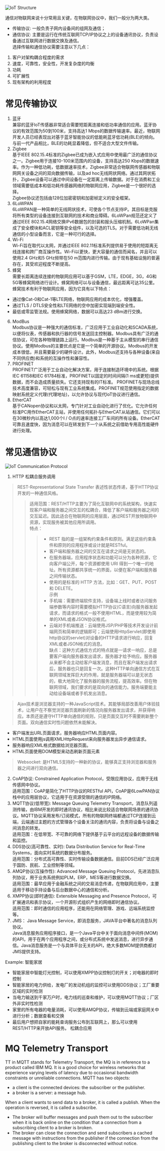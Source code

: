 ![IoT Structure](IoTstruct.GIF)  

通信对物联网来说十分常用且关键，在物联网协议中，我们一般分为两大类。
* 传输协议: 一般负责子网内设备间的组网及通信；
* 通信协议: 主要是运行在传统互联网TCP/IP协议之上的设备通讯协议，负责设备通过互联网进行数据交换及通信。  
选择传输和通信协议需要注意以下几点：  
1. 客户对架构耦合程度的需求
2. 速度，可靠性，安全性，开发复杂度的均衡
3. 功耗
4. 可扩展性
5. 现有架构的利用程度  

# 常见传输协议
1. 蓝牙  
兼容的蓝牙IoT传感器非常适合需要短距离连接和低功率通信的应用。蓝牙协议的有效范围为50到100米，支持高达1 Mbps的数据传输速率。最近，物联网开发人员已经表现出对基于蓝牙智能协议的低能耗蓝牙低功耗(BLE)的倾向。与前一代产品相比，BLE的功耗显着降低，但不适合大型文件传输。
2. Zigbee  
基于IEEE 802.15.4标准的Zigbee已成为嵌入式应用中使用最广泛的通信协议之一。Zigbee用于连接10-100米范围内的设备，支持高达250 Kbps的数据速率。作为一种低功耗，低数据速率技术，Zigbee非常适合物联网传感器和物联网网关设备之间的双向数据传输，以及ad hoc无线网状网络。通过其网状拓扑，Zigbee设备可以通过中间设备在一定距离上传输数据。对于在消费和工业领域需要低成本和低功耗传感器网络的物联网应用，Zigbee是一个很好的选择。  
Zigbee协议还包括由128位加密密钥和加密帧定义的安全框架。
3. 6LoWPAN  
6LoWPAN是一种简单的无线网状技术，可使各个节点支持IP。其目标是克服将所有类型的设备连接到互联网的技术和商业障碍。6LoWPan规范还定义了通过IEEE 802.15.4网络交换IPv6数据包的封装和报头压缩机制。6LoWPan集成了安全模块和ACL密钥等安全组件，以及可选的TLS。对于需要低功耗无线通信的小型设备而言，它是一种可行的选择。
4. Wi-Fi  
Wi-Fi旨在取代以太网，并通过IEEE 802.11标准系列提供易于使用的短距离无线连接和跨厂商互操作性。Wi-Fi以更快，更大容量的通信而闻名，并且可以使用2.4 GHz和5 GHz频带在50 m范围内进行传输。由于现有基础设施的普遍存在，其受欢迎程度不断提高。
5. 蜂窝  
需要长距离连续连接的物联网应用可以基于GSM，LTE，EDGE，3G，4G和5G等蜂窝网络进行设计。蜂窝网络可以与设备通信，最远距离可达35公里。蜂窝技术有利于物联网应用，因为它具有以下特点：  
* 通过像Cat-0和Cat-1等LTE网络，物联网应用的成本优化，增强覆盖。
* 通过TLS / DTLS安全性和LTE网络的空中加密实现端到端安全性。
* 最低或零监管法规。使用蜂窝网络，数据可以高达23 dBm进行交换。
6. ModBus  
Modbus协议是一种强大的通信标准，广泛应用于工业自动化和SCADA系统，以便将仪表，传感器和执行器的信号发送回主控制器。Modbus具有广泛的通信协议，可在各种物理链路上运行。Modbus是一种基于主从模型的串行通信协议。使用Modbus的主要优点是它是一个简单的开源协议。Modbus的开发成本很低，并且需要最少的硬件设计。此外，Modbus还支持与各种设备(来自不同供应商)和系统的互操作性和兼容性。
7. PROFINET  
PROFINET广泛用于工业自动化解决方案，用于连接制造环境中的系统。根据IEC 61158和IEC 61784标准，PROFINET以固定的时间间隔(1 ms或更短)提供数据，而不会造成质量损失。它还支持现有的IT标准。 PROFINET与现场总线技术高度兼容，可轻松与现有工业系统集成。PROFINET规范使用指定的数据映射系统定义代理(代理地址)，以允许协议与现代IoT协议进行通信。
8. EtherCAT  
基于CANopen协议和以太网，专门针对工业自动化进行了优化。它允许任何标准PC用作EtherCAT主站，并使用任何拓扑与EtherCAT从站通信。它们可以在30微秒内以高达1,000个I / O点的速率连接工厂车间的所有设备。EtherCAT可靠且速度快，因为消息可以在转发到下一个从系统之前借助专用高性能硬件进行处理。

# 常见通信协议
![IoT Communication Protocol](protocol.GIF)
1. HTTP 松耦合服务调用 
> REST-Representational State Transfer 表述性状态传递，基于HTTP协议开发的一种通信风格。  
>> 适用范围：REST/HTTP主要为了简化互联网中的系统架构，快速实现客户端和服务器之间交互的松耦合，降低了客户端和服务器之间的交互延迟。因此适合在物联网的应用层面，通过REST开放物联网中资源，实现服务被其他应用所调用。  
>> 特点：  
>>> * REST 指的是一组架构约束条件和原则。满足这些约束条件和原则的应用程序或设计就是RESTful。
>>> * 客户端和服务器之间的交互在请求之间是无状态的。
>>> * 在服务器端，应用程序状态和功能可以分为各种资源，它向客户端公开，每个资源都使用 URI 得到一个唯一的地址。所有资源都共享统一的界面，以便在客户端和服务器之间传输状态。
>>> * 使用的是标准的 HTTP 方法，比如：GET、PUT、POST 和 DELETE。  
>> 示例 
>>> * 手机端：需要终端软件支持，设备端上线时或者访问服务端参数等内容时需要模拟HTTP协议(C语言)向服务器发起请求，而请求的格式一般不使用HTML，而是使用较为简单的XML或者JSON协议格式。  
>>> * 云端对手机端推送：云端使用JSP/PHP等技术开发设计前端网页和简单的逻辑即可；云端使用HttpServlet(即使用http协议的servlet)对设备的HTTP请求进行响应，回复XML或者JSON格式的消息。  
>> 缺点：这种方式通信方式的特点就是一请求一响应，总是要客户端向服务器发出请求，服务器才给予响应。服务器从来都不会主动给客户端发消息，而且在客户端发出请求后，服务器也只是回复一次。这种HTTP单向通信方式在互联网领域发挥巨大的作用，就是服务器端可以是无状态的，极大地简化了服务器的服务流程，提高效率。但在物联网领域，我们要求的是双向的通信能力。服务端要能主动给设备端或者手机发出消息。   

> Ajax技术是浏览器支持的一种JavaScript技术。其能够局部改善用户体验技术，让用户在不察觉浏览器页面刷新的情况向服务器发出请求，并获得响应。本质还是遵守HTTP单向通信的规则，只是页面交互时不需要刷新整个页面。双向通信实时性问题依然未能解决。 
* 客户端发出URL页面请求，服务器响应HTML页面内容。  
* HTML页面使用js调用XMLHttpRequest来向服务器发出异步通信请求。
* 服务器响应XML格式数据给浏览器页面。  
* HTML页面使用DOM模型来动态刷新页面元素  
> Websocket: 是HTML5支持的一种新的协议，能够真正支持浏览器和服务器之间进行双向通信。
2. CoAP协议: Constrained Application Protocol，受限应用协议，应用于无线传感网中协议。  
适用范围：CoAP是简化了HTTP协议的RESTful API，CoAP是6LowPAN协议栈中的应用层协议，它适用于在资源受限的通信的IP网络。 
3. MQTT协议(低带宽): Message Queuing Telemetry Transport，消息队列遥测传输，由IBM开发的即时通讯协议，相比来说比较适合物联网场景的通讯协议。MQTT协议采用发布/订阅模式，所有的物联网终端都通过TCP连接到云端，云端通过主题的方式管理各个设备关注的通讯内容，负责将设备与设备之间消息的转发。  
适用范围：在低带宽、不可靠的网络下提供基于云平台的远程设备的数据传输和监控。  
4. DDS协议(高可靠性、实时): Data Distribution Service for Real-Time Systems，面向实时系统的数据分布服务。  
适用范围：分布式高可靠性、实时传输设备数据通信。目前DDS已经广泛应用于国防、民航、工业控制等领域。  
5. AMQP协议(互操作性): Advanced Message Queuing Protocol，先进消息队列协议，用于业务系统例如PLM，ERP，MES等进行数据交换。  
适用范围：最早应用于金融系统之间的交易消息传递，在物联网应用中，主要适用于移动手持设备与后台数据中心的通信和分析。  
6. XMPP协议(即时通信): Extensible Messaging and Presence Protocol，可扩展通讯和表示协议，一个开源形式组织产生的网络即时通信协议。  
适用范围：即时通信的应用程序，还能用在网络管理、游戏、远端系统监控等。  
7. JMS： Java Message Service，即消息服务，JAVA平台中著名的消息队列协议。  
Java消息服务应用程序接口，是一个Java平台中关于面向消息中间件(MOM)的API，用于在两个应用程序之间，或分布式系统中发送消息，进行异步通信。Java消息服务是一个与具体平台无关的API，绝大多数MOM提供商都对JMS提供支持。  
  
Example: 智能家居
* 智能家居中智能灯光控制，可以使用XMPP协议控制灯的开关；对电器的即时控制
* 智能家居的电力供给，发电厂的发动机组的监控可以使用DDS协议；工厂重要区域的实时检测
* 当电力输送到千家万户时，电力线的巡查和维护，可以使用MQTT协议；厂区外非实时性检测
* 家里的所有电器的电量消耗，可以使用AMQP协议，传输到云端或家庭网关中进行分析；数据查看和交换
* 最后用户想把自家的能耗查询服务公布到互联网上，那么可以使用REST/HTTP来开放API服务。 松耦合应用

# MQ Telemetry Transport
TT in MQTT stands for Telemetry Transport, the MQ is in reference to a product called IBM MQ. It is a good choice for wireless networks that experience varying levels of latency due to occasional bandwidth constraints or unreliable connections. MQTT has two objects:  
* a client is the connected devices: the subscriber or the publisher.
* a broker is a server: a message hub.   

When a client wants to send data to a broker, it is called a publish. When the operation is reversed, it is called a subscribe.  
* The broker will buffer messages and push them out to the subscriber when it is back online on the condition that a connection from a subscribing client to a broker is broken.
* The broker can close the connection and send subscribers a cached message with instructions from the publisher if the connection from the publishing client to the broker is disconnected without notice.  


